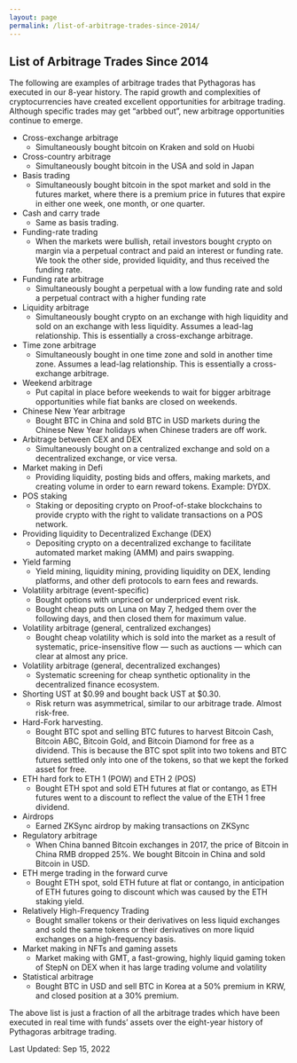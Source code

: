 ```yaml
---
layout: page
permalink: /list-of-arbitrage-trades-since-2014/
---
```


List of Arbitrage Trades Since 2014
--------------------

The following are examples of arbitrage trades that Pythagoras has executed in our 8-year history. The rapid growth and complexities of cryptocurrencies have created excellent opportunities for arbitrage trading. Although specific trades may get “arbbed out”, new arbitrage opportunities continue to emerge.  

- Cross-exchange arbitrage 
    - Simultaneously bought bitcoin on Kraken and sold on Huobi 
- Cross-country arbitrage
    - Simultaneously bought bitcoin in the USA and sold in Japan 
- Basis trading
    - Simultaneously bought bitcoin in the spot market and sold in the futures market, where there is a premium price in futures that expire in either one week, one month, or one quarter.
- Cash and carry trade
    - Same as basis trading.
- Funding-rate trading
    - When the markets were bullish, retail investors bought crypto on margin via a perpetual contract and paid an interest or funding rate.  We took the other side, provided liquidity, and thus
     received the funding rate.
- Funding rate arbitrage
    - Simultaneously bought a perpetual with a low funding rate and sold a perpetual contract with a higher funding rate 
- Liquidity arbitrage
    - Simultaneously bought crypto on an exchange with high liquidity and sold on an exchange with less liquidity. Assumes a lead-lag relationship. This is essentially a cross-exchange arbitrage.
- Time zone arbitrage
    - Simultaneously bought in one time zone and sold in another time zone. Assumes a lead-lag relationship. This is essentially a cross-exchange arbitrage.
- Weekend arbitrage
    - Put capital in place before weekends to wait for bigger arbitrage opportunities while fiat banks are closed on weekends. 
- Chinese New Year arbitrage
    - Bought BTC in China and sold BTC in USD markets during the Chinese New Year holidays when Chinese traders are off work.
- Arbitrage between CEX and DEX
    - Simultaneously bought on a centralized exchange and sold on a decentralized exchange, or vice versa. 
- Market making in Defi
    - Providing liquidity, posting bids and offers, making markets, and creating volume in order to earn reward tokens. Example: DYDX.
- POS staking
    - Staking or depositing crypto on Proof-of-stake blockchains to provide crypto with the right to validate transactions on a POS network. 
- Providing liquidity to Decentralized Exchange (DEX)
    - Depositing crypto on a decentralized exchange to facilitate automated market making (AMM) and pairs swapping.
- Yield farming
    - Yield mining, liquidity mining, providing liquidity on DEX, lending platforms, and other defi protocols to earn fees and rewards.
- Volatility arbitrage (event-specific)
    - Bought options with unpriced or underpriced event risk. 
    - Bought cheap puts on Luna on May 7, hedged them over the following days, and then closed them for maximum value.
- Volatility arbitrage (general, centralized exchanges)
    - Bought cheap volatility which is sold into the market as a result of systematic, price-insensitive flow — such as auctions — which can clear at almost any price.
- Volatility arbitrage (general, decentralized exchanges)
    - Systematic screening for cheap synthetic optionality in the decentralized finance ecosystem.
- Shorting UST at $0.99 and bought back UST at $0.30.  
    - Risk return was asymmetrical, similar to our arbitrage trade.  Almost risk-free. 
- Hard-Fork harvesting.  
    - Bought BTC spot and selling BTC futures to harvest Bitcoin Cash, Bitcoin ABC, Bitcoin Gold, and Bitcoin Diamond for free as a dividend. This is because the BTC spot split into two tokens and
     BTC futures settled only into one of the tokens, so that we kept the forked asset for free. 
- ETH hard fork to ETH 1 (POW) and ETH 2 (POS)
    - Bought ETH spot and sold ETH futures at flat or contango, as ETH futures went to a discount to reflect the value of the ETH 1 free dividend.  
- Airdrops
    - Earned ZKSync airdrop by making transactions on ZKSync
- Regulatory arbitrage
    - When China banned Bitcoin exchanges in 2017, the price of Bitcoin in China RMB dropped 25%.  We bought Bitcoin in China and sold Bitcoin in USD. 
- ETH merge trading in the forward curve
    - Bought ETH spot, sold ETH future at flat or contango, in anticipation of ETH futures going to discount which was caused by the ETH staking yield. 
- Relatively High-Frequency Trading
    - Bought smaller tokens or their derivatives on less liquid exchanges and sold the same tokens or their derivatives on more liquid exchanges on a high-frequency basis.
- Market making in NFTs and gaming assets
    - Market making with GMT, a fast-growing, highly liquid gaming token of StepN on DEX when it has large trading volume and volatility
- Statistical arbitrage
    - Bought BTC in USD and sell BTC in Korea at a 50% premium in KRW, and closed position at a 30% premium.  

The above list is just a fraction of all the arbitrage trades which have been executed in real time with funds’ assets over the eight-year history of Pythagoras arbitrage trading.   

Last Updated: Sep 15, 2022
